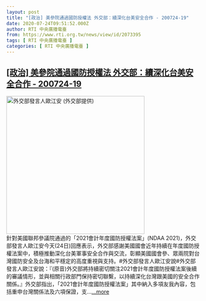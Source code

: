 ```yaml
---
layout: post
title: "[政治] 美參院通過國防授權法 外交部：續深化台美安全合作 - 200724-19"
date: 2020-07-24T09:51:52.000Z
author: RTI 中央廣播電臺
from: https://www.rti.org.tw/news/view/id/2073395
tags: [ RTI 中央廣播電臺 ]
categories: [ RTI 中央廣播電臺 ]
---
```

<!--1595584312000-->
[[政治] 美參院通過國防授權法 外交部：續深化台美安全合作 - 200724-19](https://www.rti.org.tw/news/view/id/2073395)
------

<div>
<img src="https://static.rti.org.tw/assets/thumbnails/2020/04/16/6d242c9f08ea8e6d6a84dffa8129c5dd.jpg" width="360" alt="外交部發言人歐江安 (外交部提供)" title="外交部發言人歐江安 (外交部提供)"><br>針對美國聯邦參議院通過的「2021會計年度國防授權法案」(NDAA 2021)，外交部發言人歐江安今天(24日)回應表示，外交部感謝美國國會近年持續在年度國防授權法案中，積極推動深化台美軍事安全合作與交流，彰顯美國國會參、眾兩院對台灣國防安全及台海和平穩定的高度重視與支持。#外交部發言人歐江安說#外交部發言人歐江安說：『(原音)外交部將持續密切關注2021會計年度國防授權法案後續的審議情形，並與相關行政部門保持密切聯繫，以持續深化台灣跟美國的安全合作關係。』外交部指出，「2021會計年度國防授權法案」其中納入多項友我內容，包括重申台灣關係法及六項保證，支...<a target="_blank" href="https://www.rti.org.tw/news/view/id/2073395">...more</a>
</div>
